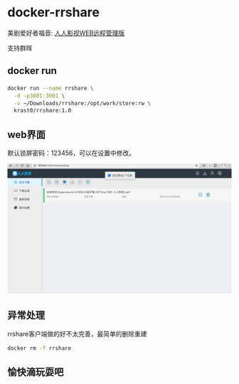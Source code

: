 # docker-rrshare

美剧爱好者福音:
[人人影视WEB远程管理版](http://app.zimuzu.tv/)

支持群晖

## docker run

```bash
docker run --name rrshare \
  -d -p3001:3001 \
  -v ~/Downloads/rrshare:/opt/work/store:rw \
  krast0/rrshare:1.0
```

## web界面

默认锁屏密码：123456，可以在设置中修改。

![演示图片](./imgs/01.jpg)

## 异常处理

rrshare客户端做的好不太完善，最简单的删除重建

```bash
docker rm -f rrshare
```

## 愉快滴玩耍吧
